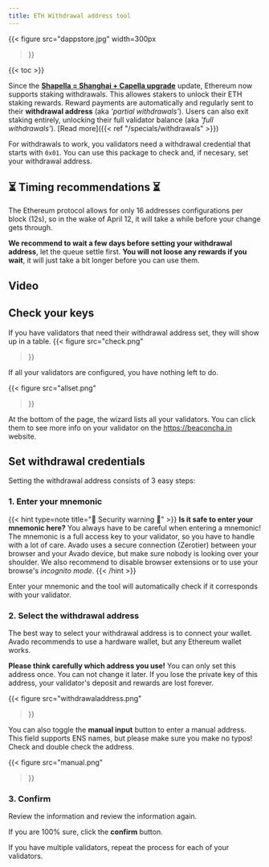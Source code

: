 ```yaml
---
title: ETH Withdrawal address tool
---
```


{{< figure
    src="dappstore.jpg"
    width=300px
>}}

{{< toc >}}


Since the [**Shapella = Shanghai + Capella upgrade**](https://ethereum.org/en/staking/withdrawals/) update, Ethereum now supports staking withdrawals.  This allowes stakers to unlock their ETH staking rewards. Reward payments are automatically and regularly sent to their **withdrawal address** (aka *'partial withdrawals'*). Users can also exit staking entirely, unlocking their full validator balance (aka *'full withdrawals'*).
[Read more]({{< ref "/specials/withdrawals" >}})

For withdrawals to work, you validators need a withdrawal credential that starts with `0x01`. You can use this package to check and, if necesary, set your withdrawal address.

## ⏳ Timing recommendations ⏳

The Ethereum protocol allows for only 16 addresses configurations per block (12s), so in the wake of April 12, it will take a while before your change gets through.

**We recommend to wait a few days before setting your withdrawal address**, let the queue settle first. **You will not loose any rewards if you wait**, it will just take a bit longer before you can use them.

## Video

<!-- {{< youtube id="x9_Jrw8GEkM" title="ETH Withdrawal address tool">}} -->

## Check your keys

If you have validators that need their withdrawal address set, they will show up in a table.
{{< figure
    src="check.png"
>}}

If all your validators are configured, you have nothing left to do.

{{< figure
    src="allset.png"
>}}

At the bottom of the page, the wizard lists all your validators. You can click them to see more info on your validator on the <https://beaconcha.in> website.


## Set withdrawal credentials

Setting the withdrawal address consists of 3 easy steps:

### 1. Enter your mnemonic

{{< hint type=note title="🥷 Security warning 🥷" >}}
**Is it safe to enter your mnemonic here?** You always have to be careful when entering a mnemonic! The mnemonic is a full access key to your validator, so you have to handle with a lot of care. Avado uses a secure connection (Zerotier) between your browser and your Avado device, but make sure nobody is looking over your shoulder. We also recommend to disable browser extensions or to use your browse's *incognito mode*.
{{< /hint >}}

Enter your mnemonic and the tool will automatically check if it corresponds with your validator.

### 2. Select the withdrawal address

The best way to select your withdrawal address is to connect your wallet. Avado recommends to use a hardware wallet, but any Ethereum wallet works.

**Please think carefully which address you use!** You can only set this address once. You can not change it later. If you lose the private key of this address, your validator's deposit and rewards are lost forever.

{{< figure
    src="withdrawaladdress.png"
>}}

You can also toggle the **manual input** button to enter a manual address. This field supports ENS names, but please make sure you make no typos! Check and double check the address.

{{< figure
    src="manual.png"
>}}

### 3. Confirm

Review the information and review the information again.

If you are 100% sure, click the **confirm** button.

If you have multiple validators, repeat the process for each of your validators.